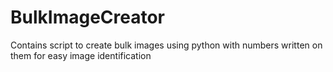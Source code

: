 # BulkImageCreator
Contains script to create bulk images using python with numbers written on them for easy image identification
